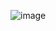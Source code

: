 ![image](https://github.com/gabrielguidini/pooTrab/assets/110943727/40af8902-be8f-462c-af24-10f535c572ad)

